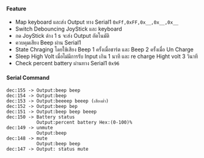 #### Feature
 - Map keyboard และส่ง Output ทาง Serial1 `0xFf,0xFF,0x__,0x__,0x__`
 - Switch Debouncing JoyStick และ keyboard 
 - กด JoyStick ด้าง 1 s จะส่ง Output อัตโนมัติ
 - ควบคุมเสียง Beep ผ่าน Serial1 
 - State Chraging โดยใช้เสียง Beep 1 ครั้งเมื่อชาร์ต และ Beep 2 ครั้งเมื่อ Un Charge
 - Sleep High Volt เมื่อไม่มีการรับ Input เกิน 1 นาที และ re charge Hight volt 3 วินาที
 - Check percent battery ผ่านทาง Serial1 `0x96`

#### Serial Command 
    dec:155	-> Output:beep beep
    dec:154	-> Output:beep
    dec:153 -> Output:beeeep beeep (เสียงต่ำ)
    dec:152 -> Output:beep bep
    dec:151 -> Output:beep beep beeep
    dec:150 -> Battery status 
               Output:percent battery Hex:(0-100)%
    dec:149 -> unmute
               Output:beep
    dec:148 -> mute
               Output:beep beep
    dec:147 -> Output: status mute